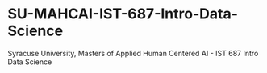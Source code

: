 # SU-MAHCAI-IST-687-Intro-Data-Science
Syracuse University, Masters of Applied Human Centered AI - IST 687 Intro Data Science
